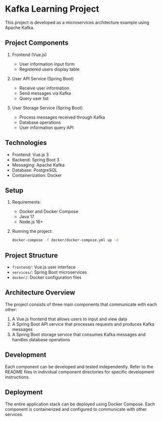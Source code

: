 # Kafka Learning Project

This project is developed as a microservices architecture example using Apache Kafka.

## Project Components

1. Frontend (Vue.js)
   - User information input form
   - Registered users display table

2. User API Service (Spring Boot)
   - Receive user information
   - Send messages via Kafka
   - Query user list

3. User Storage Service (Spring Boot)
   - Process messages received through Kafka
   - Database operations
   - User information query API

## Technologies

- Frontend: Vue.js 3
- Backend: Spring Boot 3
- Messaging: Apache Kafka
- Database: PostgreSQL
- Containerization: Docker

## Setup

1. Requirements:
   - Docker and Docker Compose
   - Java 17
   - Node.js 16+

2. Running the project:
   ```bash
   docker-compose -f docker/docker-compose.yml up -d
   ```

## Project Structure

- `frontend/`: Vue.js user interface
- `services/`: Spring Boot microservices
- `docker/`: Docker configuration files

## Architecture Overview

The project consists of three main components that communicate with each other:

1. A Vue.js frontend that allows users to input and view data
2. A Spring Boot API service that processes requests and produces Kafka messages
3. A Spring Boot storage service that consumes Kafka messages and handles database operations

## Development

Each component can be developed and tested independently. Refer to the README files in individual component directories for specific development instructions.

## Deployment

The entire application stack can be deployed using Docker Compose. Each component is containerized and configured to communicate with other services. 